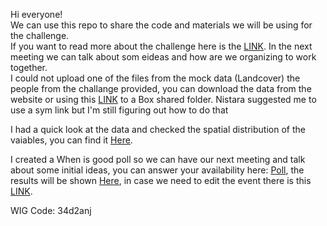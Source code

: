 Hi everyone!  
  We can use this repo to share the code and materials we will be using for the challenge.  
  If you want to read more about the challenge here is the [LINK](https://www6.inrae.fr/asfchallenge/). In the next meeting we can talk about som eideas and how are we organizing to work together.  
  I could not upload one of the files from the mock data (Landcover) the people from the challange provided, you can download the data from the website or using this [LINK](https://ucdavis.box.com/s/c3smpi8zby3qgg70scl5uyq1swl9kxag) to a Box shared folder. Nistara suggested me to use a sym link but I'm still figuring out how to do that 
  
  I had a quick look at the data and checked the spatial distribution of the vaiables, you can find it [Here](Code/DataExplortion.md).
  
  I created a When is good poll so we can have our next meeting and talk about some initial ideas, you can answer your availability here: [Poll](http://whenisgood.net/2qi5h7s), the results will be shown [Here](http://whenisgood.net/2qi5h7s/results/34d2anj), in case we need to edit the event there is this [LINK](http://whenisgood.net/2qi5h7s/edit/34d2anj).  
  
  WIG Code: 34d2anj
